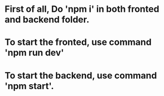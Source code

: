 # First of all, Do 'npm i' in both fronted and backend folder.
# To start the fronted, use command 'npm run dev'
# To start the backend, use command 'npm start'.
